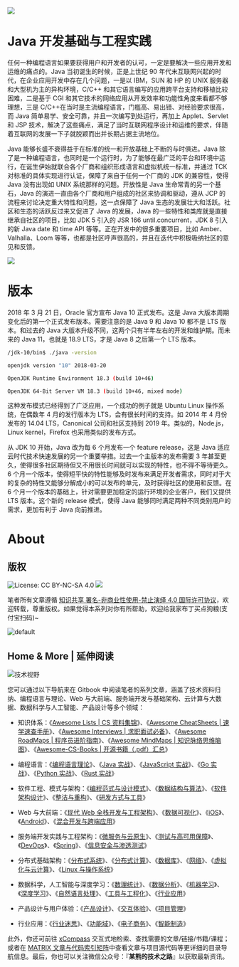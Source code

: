 ![](https://i.postimg.cc/NMZrqkFd/image.png)

# Java 开发基础与工程实践

任何一种编程语言如果要获得用户和开发者的认可，一定是要解决一些应用开发和运维的痛点的。Java 当初诞生的时候，正是上世纪 90 年代末互联网兴起的时代，在企业应用开发中存在几个问题，一是以 IBM，SUN 和 HP 的 UNIX 服务器和大型机为主的异构环境，C/C++ 和其它语言编写的应用跨平台支持和移植比较困难，二是基于 CGI 和其它技术的网络应用从开发效率和功能性角度来看都不够理想，三是 C/C++在当时是主流编程语言，门槛高、易出错、对经验要求很高，而 Java 简单易学、安全可靠，并且一次编写到处运行，再加上 Applet、Servlet 和 JSP 技术，解决了这些痛点，满足了当时互联网程序设计和运维的要求，伴随着互联网的发展一下子就脱颖而出并长期占据主流地位。

Java 能够长盛不衰得益于在标准的统一和开放基础上不断的与时俱进。Java 除了是一种编程语言，也同时是一个运行时，为了能够在最广泛的平台和环境中运行，在诞生伊始就联合各个厂商和组织形成语言和虚拟机统一标准，并通过 TCK 对标准的具体实现进行认证，保障了来自于任何一个厂商的 JDK 的兼容性，使得 Java 没有出现如 UNIX 系统那样的问题。开放性是 Java 生命常青的另一个基石，Java 的演进一直由各个厂商和用户组成的社区来协调和驱动，遵从 JCP 的流程来讨论决定重大特性和问题，这一点保障了 Java 生态的发展壮大和活跃。社区和生态的活跃反过来又促进了 Java 的发展，Java 的一些特性和类库就是直接继承自社区的项目，比如 JDK 5 引入的 JSR 166 until.concurrent，JDK 8 引入的新 Java date 和 time API 等等。正在开发中的很多重要项目，比如 Amber、Valhalla、Loom 等等，也都是社区呼声很高的，并且在迭代中积极吸纳社区的意见和反馈。

![](http://static.oschina.net/uploads/space/2015/0917/192918_c6O7_1434710.png)

# 版本

2018 年 3 月 21 日，Oracle 官方宣布 Java 10 正式发布。这是 Java 大版本周期变化后的第一个正式发布版本。需要注意的是 Java 9 和 Java 10 都不是 LTS 版本。和过去的 Java 大版本升级不同，这两个只有半年左右的开发和维护期。而未来的 Java 11，也就是 18.9 LTS，才是 Java 8 之后第一个 LTS 版本。

```sh
/jdk-10/bin$ ./java -version

openjdk version "10" 2018-03-20

OpenJDK Runtime Environment 18.3 (build 10+46)

OpenJDK 64-Bit Server VM 18.3 (build 10+46, mixed mode)
```

这种发布模式已经得到了广泛应用，一个成功的例子就是 Ubuntu Linux 操作系统，在偶数年 4 月的发行版本为 LTS，会有很长时间的支持。如 2014 年 4 月份发布的 14.04 LTS，Canonical 公司和社区支持到 2019 年。类似的，Node.js，Linux kernel，Firefox 也采用类似的发布方式。

从 JDK 10 开始，Java 改为每 6 个月发布一个 feature release，这是 Java 适应云时代技术快速发展的另一个重要举措。过去一个主版本的发布需要 3 年甚至更久，使得很多社区期待但又不用很长时间就可以实现的特性，也不得不等待更久。6 个月一个版本，使得短平快的特性能够及时发布来满足开发者需求，同时对于大的复杂的特性又能够分解成小的可以发布的单元，及时获得社区的使用和反馈。在 6 个月一个版本的基础上，针对需要更加稳定的运行环境的企业客户，我们又提供 LTS 版本。这个新的 release 模式，使得 Java 能够同时满足两种不同类别用户的需求，更加有利于 Java 向前推进。

# About

## 版权

![License: CC BY-NC-SA 4.0](https://img.shields.io/badge/License-CC%20BY--NC--SA%204.0-lightgrey.svg)
![](https://parg.co/bDm)

笔者所有文章遵循 [知识共享 署名-非商业性使用-禁止演绎 4.0 国际许可协议](https://creativecommons.org/licenses/by-nc-nd/4.0/deed.zh)，欢迎转载，尊重版权。如果觉得本系列对你有所帮助，欢迎给我家布丁买点狗粮(支付宝扫码)~

![default](https://i.postimg.cc/y1QXgJ6f/image.png)

## Home & More | 延伸阅读

![技术视野](https://s2.ax1x.com/2019/09/30/uJWQTx.jpg)

您可以通过以下导航来在 Gitbook 中阅读笔者的系列文章，涵盖了技术资料归纳、编程语言与理论、Web 与大前端、服务端开发与基础架构、云计算与大数据、数据科学与人工智能、产品设计等多个领域：

- 知识体系：《[Awesome Lists | CS 资料集锦](https://ngte-al.gitbook.io/i/)》、《[Awesome CheatSheets | 速学速查手册](https://ngte-ac.gitbook.io/i/)》、《[Awesome Interviews | 求职面试必备](https://github.com/wx-chevalier/Awesome-Interviews)》、《[Awesome RoadMaps | 程序员进阶指南](https://github.com/wx-chevalier/Awesome-RoadMaps)》、《[Awesome MindMaps | 知识脉络思维脑图](https://github.com/wx-chevalier/Awesome-MindMaps)》、《[Awesome-CS-Books | 开源书籍（.pdf）汇总](https://github.com/wx-chevalier/Awesome-CS-Books)》

- 编程语言：《[编程语言理论](https://ngte-pl.gitbook.io/i/)》、《[Java 实战](https://github.com/wx-chevalier/Java-Series)》、《[JavaScript 实战](https://github.com/wx-chevalier/JavaScript-Series)》、《[Go 实战](https://ngte-pl.gitbook.io/i/go/go)》、《[Python 实战](https://ngte-pl.gitbook.io/i/python/python)》、《[Rust 实战](https://ngte-pl.gitbook.io/i/rust/rust)》

- 软件工程、模式与架构：《[编程范式与设计模式](https://ngte-se.gitbook.io/i/)》、《[数据结构与算法](https://ngte-se.gitbook.io/i/)》、《[软件架构设计](https://ngte-se.gitbook.io/i/)》、《[整洁与重构](https://ngte-se.gitbook.io/i/)》、《[研发方式与工具](https://ngte-se.gitbook.io/i/)》

* Web 与大前端：《[现代 Web 全栈开发与工程架构](https://ngte-web.gitbook.io/i/)》、《[数据可视化](https://ngte-fe.gitbook.io/i/)》、《[iOS](https://ngte-fe.gitbook.io/i/)》、《[Android](https://ngte-fe.gitbook.io/i/)》、《[混合开发与跨端应用](https://ngte-fe.gitbook.io/i/)》

* 服务端开发实践与工程架构：《[微服务与云原生](https://ngte-be.gitbook.io/i/)》、《[测试与高可用保障](https://ngte-be.gitbook.io/i/)》、《[DevOps](https://ngte-be.gitbook.io/i/)》、《[Spring](https://github.com/wx-chevalier/Spring-Series)》、《[信息安全与渗透测试](https://ngte-be.gitbook.io/i/)》

* 分布式基础架构：《[分布式系统](https://ngte-infras.gitbook.io/i/)》、《[分布式计算](https://ngte-infras.gitbook.io/i/)》、《[数据库](https://github.com/wx-chevalier/Database-Series)》、《[网络](https://ngte-infras.gitbook.io/i/)》、《[虚拟化与云计算](https://github.com/wx-chevalier/Cloud-Series)》、《[Linux 与操作系统](https://github.com/wx-chevalier/Linux-Series)》

* 数据科学，人工智能与深度学习：《[数理统计](https://ngte-aidl.gitbook.io/i/)》、《[数据分析](https://ngte-aidl.gitbook.io/i/)》、《[机器学习](https://ngte-aidl.gitbook.io/i/)》、《[深度学习](https://ngte-aidl.gitbook.io/i/)》、《[自然语言处理](https://ngte-aidl.gitbook.io/i/)》、《[工具与工程化](https://ngte-aidl.gitbook.io/i/)》、《[行业应用](https://ngte-aidl.gitbook.io/i/)》

* 产品设计与用户体验：《[产品设计](https://ngte-pd.gitbook.io/i/)》、《[交互体验](https://ngte-pd.gitbook.io/i/)》、《[项目管理](https://ngte-pd.gitbook.io/i/)》

* 行业应用：《[行业迷思](https://github.com/wx-chevalier/Business-Series)》、《[功能域](https://github.com/wx-chevalier/Business-Series)》、《[电子商务](https://github.com/wx-chevalier/Business-Series)》、《[智能制造](https://github.com/wx-chevalier/Business-Series)》

此外，你还可前往 [xCompass](https://wx-chevalier.github.io/home/#/search) 交互式地检索、查找需要的文章/链接/书籍/课程；或者在 [MATRIX 文章与代码索引矩阵](https://github.com/wx-chevalier/Developer-Zero-To-Mastery)中查看文章与项目源代码等更详细的目录导航信息。最后，你也可以关注微信公众号：『**某熊的技术之路**』以获取最新资讯。
